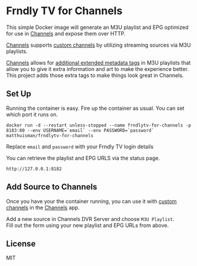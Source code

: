 # Frndly TV for Channels

This simple Docker image will generate an M3U playlist and EPG optimized for use in [Channels](https://getchannels.com) and expose them over HTTP.

[Channels](https://getchannels.com) supports [custom channels](https://getchannels.com/docs/channels-dvr-server/how-to/custom-channels/) by utilizing streaming sources via M3U playlists.

[Channels](https://getchannels.com) allows for [additional extended metadata tags](https://getchannels.com/docs/channels-dvr-server/how-to/custom-channels/#channels-extensions) in M3U playlists that allow you to give it extra information and art to make the experience better. This project adds those extra tags to make things look great in Channels.

## Set Up

Running the container is easy. Fire up the container as usual. You can set which port it runs on.

    docker run -d --restart unless-stopped --name frndlytv-for-channels -p 8183:80 --env USERNAME=`email` --env PASSWORD=`password` matthuisman/frndlytv-for-channels

Replace `email` and `password` with your Frndly TV login details

You can retrieve the playlist and EPG URLS via the status page.

    http://127.0.0.1:8182

## Add Source to Channels

Once you have your the container running, you can use it with [custom channels](https://getchannels.com/docs/channels-dvr-server/how-to/custom-channels/) in the [Channels](https://getchannels.com) app.

Add a new source in Channels DVR Server and choose `M3U Playlist`.  
Fill out the form using your new playlist and EPG URLs from above.

## License

MIT
